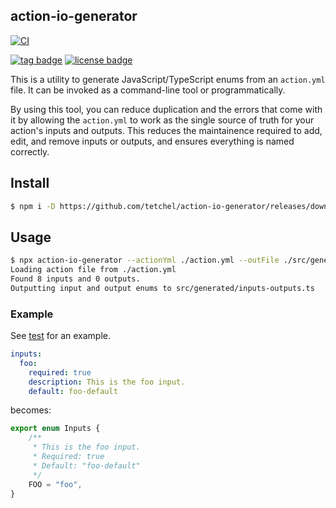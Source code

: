 ## action-io-generator

[![CI](https://github.com/tetchel/action-io-generator/workflows/CI/badge.svg)](https://github.com/tetchel/action-io-generator/actions?query=workflow%3ACI)

[![tag badge](https://img.shields.io/github/v/tag/tetchel/action-io-generator)](https://github.com/tetchel/action-io-generator/tags)
[![license badge](https://img.shields.io/github/license/tetchel/action-io-generator)](./LICENSE)

This is a utility to generate JavaScript/TypeScript enums from an `action.yml` file. It can be invoked as a command-line tool or programmatically.

By using this tool, you can reduce duplication and the errors that come with it by allowing the `action.yml` to work as the single source of truth for your action's inputs and outputs. This reduces the maintainence required to add, edit, and remove inputs or outputs, and ensures everything is named correctly.

## Install

```bash
$ npm i -D https://github.com/tetchel/action-io-generator/releases/download/v0.1.0/action-io-generator-v0.1.0.tar.gz
```

## Usage
```bash
$ npx action-io-generator --actionYml ./action.yml --outFile ./src/generated/inputs-outputs.ts
Loading action file from ./action.yml
Found 8 inputs and 0 outputs.
Outputting input and output enums to src/generated/inputs-outputs.ts
```

### Example
See [test](./test) for an example.

```yaml
inputs:
  foo:
    required: true
    description: This is the foo input.
    default: foo-default
```

becomes:

```js
export enum Inputs {
    /**
     * This is the foo input.
     * Required: true
     * Default: "foo-default"
     */
    FOO = "foo",
}
```
